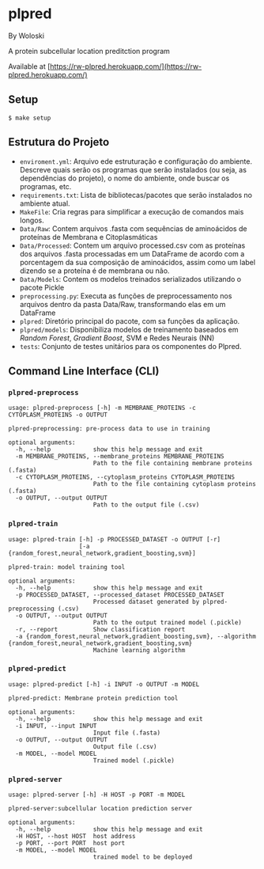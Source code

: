 # plpred

By Woloski

A protein subcellular location preditction program

Available at [https://rw-plpred.herokuapp.com/](https://rw-plpred.herokuapp.com/)

## Setup

```
$ make setup
```

## Estrutura do Projeto

- `enviroment.yml`: Arquivo ede estruturação e configuração do ambiente. Descreve quais serão os programas que serão instalados (ou seja, as dependências do projeto), o nome do ambiente, onde buscar os programas, etc.
- `requirements.txt`: Lista de bibliotecas/pacotes que serão instalados no ambiente atual.
- `MakeFile`: Cria regras para simplificar a execução de comandos mais longos.
- `Data/Raw`: Contem arquivos .fasta com sequências de aminoácidos de proteínas de Membrana e Citoplasmáticas
- `Data/Processed`: Contem um arquivo processed.csv com as proteínas dos arquivos .fasta processadas em um DataFrame de acordo com a porcentagem da sua composição de aminoácidos, assim como um label dizendo se a proteína é de membrana ou não.
- `Data/Models`: Contem os modelos treinados serializados utilizando o pacote Pickle
- `preprocessing.py`: Executa as funções de preprocessamento nos arquivos dentro da pasta Data/Raw, transformando elas em um DataFrame
- `plpred`: Diretório principal do pacote, com sa funções da aplicação.
- `plpred/models`: Disponibiliza modelos de treinamento baseados em *Random Forest*, *Gradient Boost*, SVM e Redes Neurais (NN)
- `tests`: Conjunto de testes unitários para os componentes do Plpred.

## Command Line Interface (CLI)

### `plpred-preprocess`
```
usage: plpred-preprocess [-h] -m MEMBRANE_PROTEINS -c CYTOPLASM_PROTEINS -o OUTPUT

plpred-preprocessing: pre-process data to use in training

optional arguments:
  -h, --help            show this help message and exit
  -m MEMBRANE_PROTEINS, --membrane_proteins MEMBRANE_PROTEINS
                        Path to the file containing membrane proteins (.fasta)
  -c CYTOPLASM_PROTEINS, --cytoplasm_proteins CYTOPLASM_PROTEINS
                        Path to the file containing cytoplasm proteins (.fasta)
  -o OUTPUT, --output OUTPUT
                        Path to the output file (.csv)
```
### `plpred-train`
```
usage: plpred-train [-h] -p PROCESSED_DATASET -o OUTPUT [-r]
                    [-a {random_forest,neural_network,gradient_boosting,svm}]

plpred-train: model training tool

optional arguments:
  -h, --help            show this help message and exit
  -p PROCESSED_DATASET, --processed_dataset PROCESSED_DATASET
                        Processed dataset generated by plpred-preprocessing (.csv)
  -o OUTPUT, --output OUTPUT
                        Path to the output trained model (.pickle)
  -r, --report          Show classification report
  -a {random_forest,neural_network,gradient_boosting,svm}, --algorithm {random_forest,neural_network,gradient_boosting,svm}
                        Machine learning algorithm
```
### `plpred-predict`
```
usage: plpred-predict [-h] -i INPUT -o OUTPUT -m MODEL

plpred-predict: Membrane protein prediction tool

optional arguments:
  -h, --help            show this help message and exit
  -i INPUT, --input INPUT
                        Input file (.fasta)
  -o OUTPUT, --output OUTPUT
                        Output file (.csv)
  -m MODEL, --model MODEL
                        Trained model (.pickle)
```

### `plpred-server`
```
usage: plpred-server [-h] -H HOST -p PORT -m MODEL

plpred-server:subcellular location prediction server

optional arguments:
  -h, --help            show this help message and exit
  -H HOST, --host HOST  host address
  -p PORT, --port PORT  host port
  -m MODEL, --model MODEL
                        trained model to be deployed
```